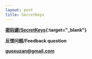 ```yaml
---
layout: post
title: SecretKeys
---
```


**[密码键/SecretKeys](https://itunes.apple.com/cn/app/%E5%AF%86%E7%A0%81%E9%94%AE/id1195397069?mt=8){:target="_blank"}**

**反馈问题/Feedback question**

**<guoxuzan@gmail.com>**